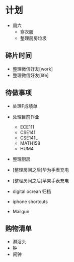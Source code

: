 # 计划
- 周六
  - 穿衣服
  - 整理厨房垃圾

## 碎片时间
- 整理微信好友[work]
- 整理微信好友[life]

## 待做事项
- 处理F成绩单
- 处理目前作业
  - ECE111
  - CSE141
  - CSE141L
  - MATH158
  - HUM4
- 整理厨房

- [整理房间之后]华为手表充电
- [整理房间之后]苹果手表充电
- digital ocrean 归档
- iphone shortcuts
- Mailgun

## 购物清单
- 淋浴头
- 钟
- 闹钟